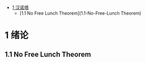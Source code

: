 
* [1 汉诺塔](#1-绪论)
	* [1.1 No Free Lunch Theorem](1.1-No-Free-Lunch Theorem) 


# 1 绪论
## 1.1 No Free Lunch Theorem
